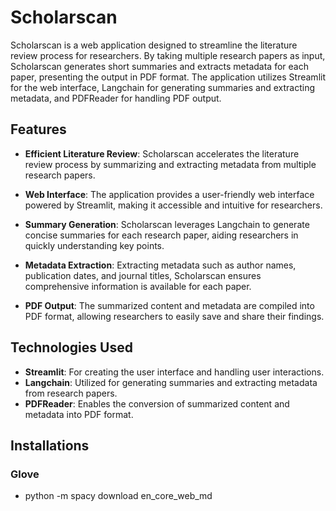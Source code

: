 # Scholarscan

Scholarscan is a web application designed to streamline the literature review process for researchers. By taking multiple research papers as input, Scholarscan generates short summaries and extracts metadata for each paper, presenting the output in PDF format. The application utilizes Streamlit for the web interface, Langchain for generating summaries and extracting metadata, and PDFReader for handling PDF output.

## Features

- **Efficient Literature Review**: Scholarscan accelerates the literature review process by summarizing and extracting metadata from multiple research papers.

- **Web Interface**: The application provides a user-friendly web interface powered by Streamlit, making it accessible and intuitive for researchers.

- **Summary Generation**: Scholarscan leverages Langchain to generate concise summaries for each research paper, aiding researchers in quickly understanding key points.

- **Metadata Extraction**: Extracting metadata such as author names, publication dates, and journal titles, Scholarscan ensures comprehensive information is available for each paper.

- **PDF Output**: The summarized content and metadata are compiled into PDF format, allowing researchers to easily save and share their findings.

## Technologies Used

- **Streamlit**: For creating the user interface and handling user interactions.
- **Langchain**: Utilized for generating summaries and extracting metadata from research papers.
- **PDFReader**: Enables the conversion of summarized content and metadata into PDF format.

## Installations
### Glove
- python -m spacy download en_core_web_md
